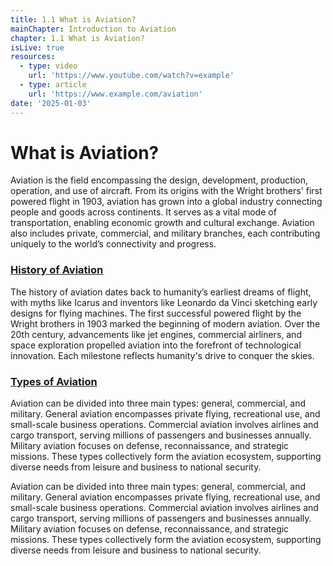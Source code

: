 ```yaml
---
title: 1.1 What is Aviation?
mainChapter: Introduction to Aviation
chapter: 1.1 What is Aviation?
isLive: true
resources:
  - type: video
    url: 'https://www.youtube.com/watch?v=example'
  - type: article
    url: 'https://www.example.com/aviation'
date: '2025-01-03'
---
```

# What is Aviation?

Aviation is the field encompassing the design, development, production, operation, and use of aircraft. From its origins with the Wright brothers' first powered flight in 1903, aviation has grown into a global industry connecting people and goods across continents. It serves as a vital mode of transportation, enabling economic growth and cultural exchange. Aviation also includes private, commercial, and military branches, each contributing uniquely to the world’s connectivity and progress.

### [History of Aviation](./history-of-aviation)

The history of aviation dates back to humanity’s earliest dreams of flight, with myths like Icarus and inventors like Leonardo da Vinci sketching early designs for flying machines. The first successful powered flight by the Wright brothers in 1903 marked the beginning of modern aviation. Over the 20th century, advancements like jet engines, commercial airliners, and space exploration propelled aviation into the forefront of technological innovation. Each milestone reflects humanity's drive to conquer the skies.

### [Types of Aviation](./types-of-aviation)

Aviation can be divided into three main types: general, commercial, and military. General aviation encompasses private flying, recreational use, and small-scale business operations. Commercial aviation involves airlines and cargo transport, serving millions of passengers and businesses annually. Military aviation focuses on defense, reconnaissance, and strategic missions. These types collectively form the aviation ecosystem, supporting diverse needs from leisure and business to national security.


Aviation can be divided into three main types: general, commercial, and military. General aviation encompasses private flying, recreational use, and small-scale business operations. Commercial aviation involves airlines and cargo transport, serving millions of passengers and businesses annually. Military aviation focuses on defense, reconnaissance, and strategic missions. These types collectively form the aviation ecosystem, supporting diverse needs from leisure and business to national security.
